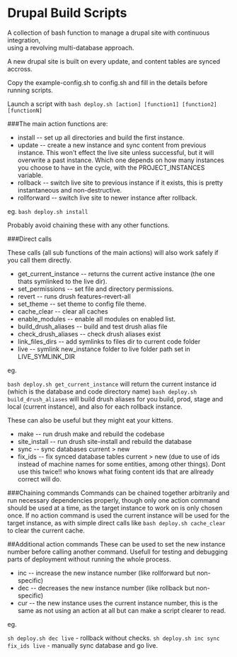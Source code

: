 # Drupal Build Scripts

A collection of bash function to manage a drupal site with continuous integration,  
using a revolving multi-database approach. 

A new drupal site is built on every update, and content tables are synced accross.


Copy the example-config.sh to config.sh and fill in the details before running scripts.

Launch a script with `bash deploy.sh [action] [function1] [function2] [functionN]`


###The main action functions are:

* install       -- set up all directories and build the first instance.
* update        -- create a new instance and sync content from previous instance. This won't effect the live site unless successful, but it will overwrite a past instance. Which one depends on how many instances you choose to have in the cycle, with the PROJECT_INSTANCES variable.
* rollback      -- switch live site to previous instance if it exists, this is pretty instantaneous and non-destructive.
* rollforward   -- switch live site to newer instance after rollback.

eg. `bash deploy.sh install`

Probably avoid chaining these with any other functions.


###Direct calls

These calls (all sub functions of the main actions) will also work safely if you call them directly.

* get_current_instance  -- returns the current active instance (the one thats symlinked to the live dir).
* set_permissions       -- set file and directory permissions.
* revert                -- runs drush features-revert-all
* set_theme             -- set theme to config file theme.
* cache_clear           -- clear all caches
* enable_modules        -- enable all modules on enabled list.
* build_drush_aliases   -- build and test drush alias file
* check_drush_aliases   -- check drush aliases exist
* link_files_dirs       -- add symlinks to files dir to current code folder
* live                  -- symlink new_instance folder to live folder path set in LIVE_SYMLINK_DIR

eg. 

`bash deploy.sh get_current_instance` will return the current instance id (which is the database and code directory name)
`bash deploy.sh build_drush_aliases` will build drush aliases for you build, prod, stage and local (current instance), and also for each rollback instance.

These can also be useful but they might eat your kittens.

* make                  -- run drush make and rebuild the codebase
* site_install          -- run drush site-install and rebuild the database
* sync                  -- sync databases current > new
* fix_ids               -- fix synced database tables current > new (due to use of ids instead of machine names for some entities, among other things).
                           Dont use this twice!! who knows what fixing content ids that are allready correct will do.

###Chaining commands
Commands can be chained together arbitrarily and run necessary dependencies properly, though only one action command should be used at a time, as the target instance to work on is only chosen once. If no action command is used the current instance will be used for the target instance, as with simple direct calls like `bash deploy.sh cache_clear` to clear the current cache.

##Additional action commands 
These can be used to set the new instance number before calling another command. Usefull for testing and debugging parts of deployment without running the whole process.

* inc -- increase the new instance number (like rollforward but non-specific)
* dec -- decreases the new instance number (like rollback but non-specific)
* cur -- the new instance uses the current instance number, this is the same as not using an action at all but can make a script clearer to read.

eg. 

`sh deploy.sh dec live` - rollback without checks.
`sh deploy.sh inc sync fix_ids live` - manually sync database and go live. 

